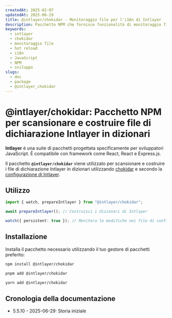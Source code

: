 ```yaml
---
createdAt: 2025-02-07
updatedAt: 2025-06-29
title: @intlayer/chokidar - Monitoraggio file per l'i18n di Intlayer
description: Pacchetto NPM che fornisce funzionalità di monitoraggio file per Intlayer, abilitando aggiornamenti automatici e hot reload per i contenuti di internazionalizzazione.
keywords:
  - intlayer
  - chokidar
  - monitoraggio file
  - hot reload
  - i18n
  - JavaScript
  - NPM
  - sviluppo
slugs:
  - doc
  - package
  - @intlayer_chokidar
---
```


# @intlayer/chokidar: Pacchetto NPM per scansionare e costruire file di dichiarazione Intlayer in dizionari

**Intlayer** è una suite di pacchetti progettata specificamente per sviluppatori JavaScript. È compatibile con framework come React, React e Express.js.

Il pacchetto **`@intlayer/chokidar`** viene utilizzato per scansionare e costruire i file di dichiarazione Intlayer in dizionari utilizzando [chokidar](https://github.com/paulmillr/chokidar) e secondo la [configurazione di Intlayer](https://github.com/aymericzip/intlayer/blob/main/docs/docs/it/configuration.md).

## Utilizzo

```ts
import { watch, prepareIntlayer } from "@intlayer/chokidar";

await prepareIntlayer(); // Costruisci i dizionari di Intlayer

watch({ persistent: true }); // Monitora le modifiche nei file di configurazione
```

## Installazione

Installa il pacchetto necessario utilizzando il tuo gestore di pacchetti preferito:

```bash packageManager="npm"
npm install @intlayer/chokidar
```

```bash packageManager="pnpm"
pnpm add @intlayer/chokidar
```

```bash packageManager="yarn"
yarn add @intlayer/chokidar
```

## Cronologia della documentazione

- 5.5.10 - 2025-06-29: Storia iniziale
